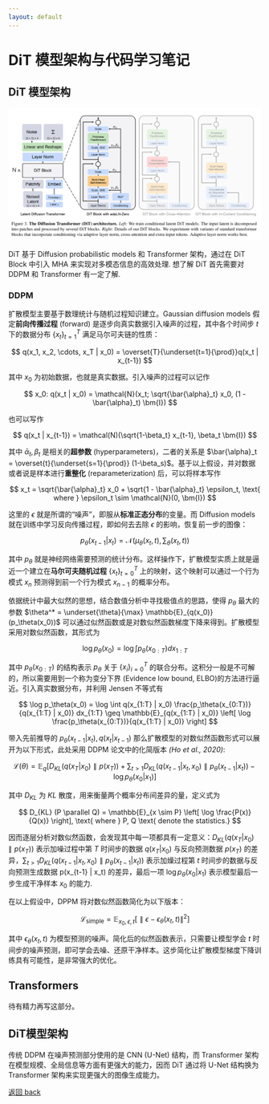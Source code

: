 ```yaml
---
layout: default
---
```


# DiT 模型架构与代码学习笔记
## DiT 模型架构

![DiT模型架构示意图](../images/DiT.png)

DiT 基于 Diffusion probabilistic models 和 Transformer 架构，通过在 DiT Block 中引入 MHA 来实现对多模态信息的高效处理. 想了解 DiT 首先需要对 DDPM 和 Transformer 有一定了解.

### DDPM
扩散模型主要基于数理统计与随机过程知识建立。Gaussian diffusion models 假定**前向传播过程** (forward) 是逐步向真实数据引入噪声的过程，其中各个时间步 $t$ 下的数据分布 $\{x_t\}_{t=1}^T$ 满足马尔可夫链的性质：

$$
    q(x_1, x_2, \cdots, x_T | x_0) = \overset{T}{\underset{t=1}{\prod}}q(x_t | x_{t-1})
$$

其中 $x_0$ 为初始数据，也就是真实数据。引入噪声的过程可以记作

$$
    x_0: q(x_t | x_0) = \mathcal{N}(x_t; \sqrt{\bar{\alpha}_t} x_0, (1 - \bar{\alpha}_t) \bm{I})
$$

也可以写作

$$
    q(x_t | x_{t-1}) = \mathcal(N)(\sqrt{1-\beta_t} x_{t-1}, \beta_t \bm{I})
$$

其中 $\bar{\alpha}_t, \beta_t$ 是相关的**超参数** (hyperparameters)，二者的关系是 $\bar{\alpha}_t = \overset{t}{\underset{s=1}{\prod}} (1-\beta_s)$。基于以上假设，并对数据或者说是样本进行**重整化** (reparameterization) 后，可以将样本写作

$$
    x_t = \sqrt{\bar{\alpha}_t} x_0 + \sqrt{1 - \bar{\alpha}_t} \epsilon_t, \text{ where } \epsilon_t \sim \mathcal{N}(0, \bm{I})
$$

这里的 $\epsilon$ 就是所谓的“噪声”，即服从**标准正态分布**的变量。而 Diffusion models 就在训练中学习反向传播过程，即如何去去除 $\epsilon$ 的影响，恢复前一步的图像：

$$
    p_{\theta}(x_{t-1} | x_t) = \mathcal{N}(\mu_{\theta}(x_t, t), \sum_\theta(x_t, t))
$$

其中 $p_\theta$ 就是神经网络需要预测的统计分布。这样操作下，扩散模型实质上就是逼近一个建立在**马尔可夫随机过程** $\{ x_t \}_{t=0}^T$ 上的映射，这个映射可以通过一个行为模式 $x_{n}$ 预测得到前一个行为模式 $x_{n-1}$ 的概率分布。

依据统计中最大似然的思想，结合数值分析中寻找极值点的思路，使得 $p_\theta$ 最大的参数 $\theta^* = \underset{\theta}{\max} \mathbb{E}_{q(x_0)}(p_\theta(x_0))$ 可以通过似然函数或是对数似然函数梯度下降来得到。扩散模型采用对数似然函数，其形式为

$$
    \log p_\theta(x_0) = \log \int p_\theta(x_{0:T}) dx_{1:T}
$$

其中 $p_\theta (x_{0:T})$ 的结构表示 $p_\theta$ 关于 $\{x_i\}_{i=0}^T$ 的联合分布。这积分一般是不可解的，所以需要用到一个称为变分下界 (Evidence low bound, ELBO)的方法进行逼近。引入真实数据分布，并利用 Jensen 不等式有

$$
    \log p_\theta(x_0) = \log \int q(x_{1:T} | x_0) \frac{p_\theta(x_{0:T})}{q(x_{1:T} | x_0)} dx_{1:T} \geq \mathbb{E}_{q(x_{1:T} | x_0)} \left[ \log \frac{p_\theta(x_{0:T})}{q(x_{1:T} | x_0)} \right]
$$

带入先前推导的 $p_\theta (x_{t-1} | x_t), q(x_t | x_{t-1})$ 那么扩散模型的对数似然函数形式可以展开为以下形式，此处采用 DDPM 论文中的化简版本 *(Ho et al., 2020)*:

$$
    \mathcal{L}(\theta) = \mathbb{E}_q \left[ D_{KL}(q(x_T | x_0) \parallel p(x_T)) + \sum_{t>1} D_{KL} (q(x_{t-1} | x_t, x_0) \parallel p_\theta (x_{t-1} | x_t)) - \log p_\theta (x_0 | x_1)\right]
$$

其中 $D_{KL}$ 为 $KL$ 散度，用来衡量两个概率分布间差异的量，定义式为

$$
    D_{KL} (P \parallel Q) = \mathbb{E}_{x \sim P} \left[ \log \frac{P(x)}{Q(x)} \right], \text{ where } P, Q \text{ denote the statistics.}
$$

因而逐层分析对数似然函数，会发现其中每一项都具有一定意义：$D_{KL}(q(x_T | x_0) \parallel p(x_T))$ 表示加噪过程中第 $T$ 时间步的数据 $q(x_T|x_0)$ 与反向预测数据 $p(x_T)$ 的差异，$\sum_{t>1} D_{KL} (q(x_{t-1} | x_t, x_0) \parallel p_\theta (x_{t-1} | x_t))$ 表示加燥过程第 $t$ 时间步的数据与反向预测生成数据 p(x_{t-1} | x_t) 的差异，最后一项 $\log p_\theta(x_0 | x_1)$ 表示模型最后一步生成干净样本 $x_0$ 的能力.

在以上假设中，DPPM 将对数似然函数简化为以下版本：

$$
    \mathcal{L}_{\text{simple}}  = \mathbb{E}_{x_0, \epsilon, t}\left[ \parallel \epsilon - \epsilon_\theta(x_t, t) \parallel^2 \right]
$$

其中 $\epsilon_\theta(x_t, t)$ 为模型预测的噪声。简化后的似然函数表示，只需要让模型学会 $t$ 时间步的噪声预测，即可学会去噪、还原干净样本。这步简化让扩散模型梯度下降训练具有可能性，是非常强大的优化。

## Transformers 
待有精力再写这部分。

## DiT模型架构
传统 DDPM 在噪声预测部分使用的是 CNN (U-Net) 结构，而 Transformer 架构在模型规模、全局信息等方面有更强大的能力，因而 DiT 通过将 U-Net 结构换为 Transformer 架构来实现更强大的图像生成能力。

[返回 back](./)
